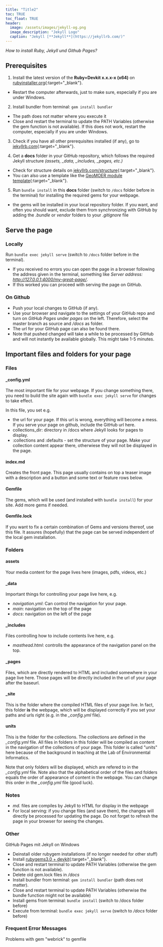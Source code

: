 ```yaml
---
title: "Title2"
toc: TRUE
toc_float: TRUE
header:
  image: /assets/images/jekyll-og.png
  image_description: "Jekyll Logo"
  caption: "Jekyll [**Jekyll**](https://jekyllrb.com/)"
---
```

*How to install Ruby, Jekyll und Github Pages?*
<!--more-->

## Prerequisites
1. Install the latest version of the **Ruby+Devkit x.x.x-x (x64)** on [rubyinstaller.org](https://rubyinstaller.org/downloads/){:target="_blank"}.
* Restart the computer afterwards, just to make sure, especially if you are under Windows.

2.	Install bundler from terminal: `gem install bundler`
*	The path does not matter where you execute it
*	Close and restart the terminal to update the PATH Variables (otherwise the gem function is not available). If this does not work, restart the computer, especially if you are under Windows.

3.	Check if you have all other prerequisites installed (if any), go to [jekyllrb.com](https://jekyllrb.com/docs/){:target="_blank"}.

4.	Get a **docs** folder in your GitHub repository, which follows the required Jekyll structure *(assets, _data, _includes, _pages, etc.)*
*	Check for structure details on [jekyllrb.com/structure](https://jekyllrb.com/docs/structure/){:target="_blank"}.
*	You can also use a template like the [GeoMOER module template](https://github.com/GeoMOER/moer-html-module-template){:target="_blank"}.

5.	Run `bundle install` in this **docs** folder (switch to `/docs` folder before in the terminal) for installing the required gems for your webpage.
*	the gems will be installed in your local repository folder. If you want, and often you should want, exclude them from synchronizing with GitHub by adding the *.bundle* or *vendor* folders to your *.gitignore* file

## Serve the page
### Locally
Run `bundle exec jekyll serve` (switch to `/docs` folder before in the terminal).
*	If you received no errors you can open the page in a browser following the address given in the terminal, something like *Server address: http://127.0.0.1:4000/my-great-page/*.
*	If this worked you can proceed with serving the page on GitHub.

### On Github
*	Push your local changes to GitHub (if any).
*	Use your browser and navigate to the settings of your GitHub repo and turn on *GitHub Pages* under *pages* on the left. Therefore, select the master branch as source and */docs* as folder.
*	The url for your GitHub page can also be found there.
*	Note that pushed changed will take a while to be processed by GitHub and will not instantly be available globally. This might take 1-5 minutes.

## Important files and folders for your page
### Files
#### _config.yml
The most important file for your webpage. If you change something there, you need to build the site again with `bundle exec jekyll serve` for changes to take effect.

In this file, you set e.g.
*	the url for your page. If this url is wrong, everything will become a mess. If you serve your page on github, include the GitHub url here.
*	collections_dir: directory in /docs where Jekyll looks for pages to display.
*	:collections and :defaults - set the structure of your page. Make your collection content appear there, otherwiese they will not be displayed in the page.

#### index.md
Creates the front page. This page usually contains on top a teaser image with a description and a button and some text or feature rows below.

#### Gemfile
The gems, which will be used (and installed with `bundle install`) for your site. Add more gems if needed.

#### Gemfile.lock
If you want to fix a certain combination of Gems and versions thereof, use this file. It assures (hopefully) that the page can be served independent of the local gem installation.

### Folders

#### assets
Your media content for the page lives here (images, pdfs, videos, etc.)

#### _data
Important things for controlling your page live here, e.g.
*	*navigation.yml*: Can control the navigation for your page.
*	*main*: navigation on the top of the page
*	*docs*: navigation on the left of the page

#### _includes
Files controlling how to include contents live here, e.g.
*	*masthead.html*: controlls the appearance of the navigation panel on the top.

#### _pages
Files, which are directly rendered to HTML and included somewhere in your page live here. Those pages will be directly included in the url of your page after the baseurl.

#### _site
This is the folder where the compiled HTML files of your page live. In fact, this folder **is** the webpage, which will be displayed correctly if you set your paths and urls right (e.g. in the *_config.yml* file).

#### units
This is the folder for the collections. The collections are defined in the *_config.yml* file. All files in folders in this folder will be compiled as content in the navigation of the collections of your page. This folder is called "units" here because of the background in teaching at the Lab of Environmental Informatics.

Note that only folders will be displayed, which are refered to in the *_config.yml* file. Note also that the alphabetical order of the files and folders equals the order of appearance of content in the webpage. You can change this order in the *_config.yml* file (good luck).

### Notes
*	*md.* files are compiles by Jekyll to HTML for display in the webpage
*	For local serving: if you change files (and save them), the changes will directly be processed for updating the page. Do not forget to refresh the page in your browser for seeing the changes.

### Other
GitHub Pages mit Jekyll on Windows
*	Deinstall older rubygem installations (if no longer needed for other stuff)
*	Install [rubygems3.0 + devkit](https://rubyinstaller.org/downloads/){:target="_blank"}.
*	Close and restart terminal to update PATH Variables (otherwise the gem function is not available).
*	Delete old gem.lock files in */docs*
*	Install bundler from terminal: `gem install bundler` (path does not matter).
*	Close and restart terminal to update PATH Variables (otherwise the bundle function might not be available)
*	Install gems from terminal: `bundle install` (switch to /docs folder before)
*	Execute from terminal: `bundle exec jekyll serve` (switch to */docs* folder before)

### Frequent Error Messages
Problems with gem "webrick" to gemfile



<!--
## Further reading

(https://commons.wikimedia.org/wiki/File:Ruby_logo.svg )

add some day
-->

